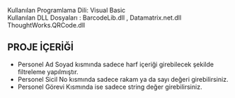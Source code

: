 
Kullanılan Programlama Dili: Visual Basic <br>
Kullanılan DLL Dosyaları : BarcodeLib.dll , Datamatrix.net.dll ThoughtWorks.QRCode.dll<br>
<h2>PROJE İÇERİĞİ</h2>
<ul>
<li>Personel Ad Soyad kısmında sadece harf içeriği girebilecek şekilde filtreleme yapılmıştır.</li>
<li>Personel Sicil No kısmında sadece rakam ya da sayı değeri girebilirsiniz.</li>
<li>Personel Görevi Kısmında ise sadece string değer girebilirsiniz.</li>

</ul>

